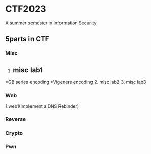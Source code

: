 # CTF2023
A summer semester in Information Security  
## 5parts in CTF
### Misc
  1. misc lab1
     ---
  *GB series encoding
  *Vigenere encoding
  2. misc lab2
  3. misc lab3
### Web
  1.web1(Implement a DNS Rebinder)
### Reverse
### Crypto
### Pwn
